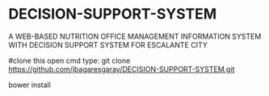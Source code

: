 # DECISION-SUPPORT-SYSTEM
A WEB-BASED NUTRITION OFFICE MANAGEMENT INFORMATION SYSTEM WITH DECISION SUPPORT SYSTEM FOR ESCALANTE CITY

#clone this
 open cmd
 type: git clone https://github.com/jbagaresgaray/DECISION-SUPPORT-SYSTEM.git
 
bower install

